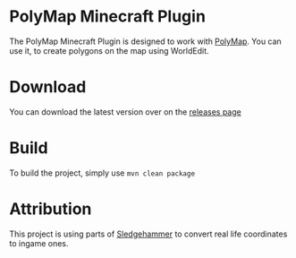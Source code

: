 # PolyMap Minecraft Plugin
The PolyMap Minecraft Plugin is designed to work with [PolyMap](https://github.com/Nachwahl/polymap). You can use it, to create polygons on the map using WorldEdit.

# Download

You can download the latest version over on the [releases page](https://github.com/Nachwahl/polymap-mc/releases)

# Build

To build the project, simply use `mvn clean package`

# Attribution
This project is using parts of [Sledgehammer](https://github.com/noahhusby/Sledgehammer) to convert real life coordinates to ingame ones.